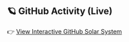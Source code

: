 ## 🪐 GitHub Activity (Live)

👉 [View Interactive GitHub Solar System](https://SHISKEBAB.github.io/github-solar-system/)
